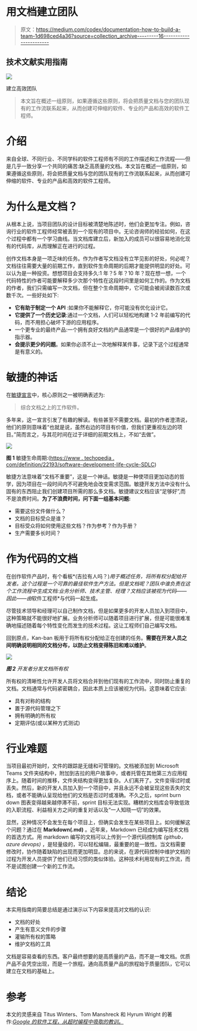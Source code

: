 # 用文档建立团队

> 原文：<https://medium.com/codex/documentation-how-to-build-a-team-1d698ced4a36?source=collection_archive---------16----------------------->

## 技术文献实用指南

![](img/c837837852f4520bdc4768d094b5397a.png)

建立高效团队

> 本文旨在概述一组原则，如果遵循这些原则，将会把质量文档与您的团队现有的工作流联系起来，从而创建可伸缩的软件、专业的产品和高效的软件工程师。

# 介绍

来自全球、不同行业、不同学科的软件工程师有不同的工作描述和工作流程——但是几乎一致分享一个共同的痛苦:缺乏高质量的文档。本文旨在概述一组原则，如果遵循这些原则，将会把质量文档与您的团队现有的工作流联系起来，从而创建可伸缩的软件、专业的产品和高效的软件工程师。

# 为什么是文档？

从根本上说，当项目团队的设计目标被清楚地陈述时，他们会更加专注。例如，咨询行业的软件工程师经常被丢到一个现有的项目中。无论咨询师的经验如何，在这个过程中都有一个学习曲线。当文档库建立后，新加入的成员可以很容易地消化现有的代码库，从而理解正在进行的过程。

创作文档本身是一项乏味的任务。作为作者写文档没有立竿见影的好处，何必呢？文档往往需要大量的前期工作，直到软件生命周期的后期才能提供明显的好处。可以认为是一种投资。想想项目会支持多久:1 年？5 年？10 年？现在想一想，一个代码特性的作者可能要解释多少次那个特性在这段时间里是如何工作的。作为文档的作者，我们只需编写一次文档，但在整个生命周期中，它可能会被阅读数百次或数千次。一些好处如下:

*   **它有助于制定一个 API** :如果你不能解释它，你可能没有优化设计它。
*   **它提供了一个历史记录**:通过一个文档，人们可以轻松地构建 1-2 年前编写的代码，而不用担心破坏下游的应用程序。
*   一个更专业的最终产品:一个拥有良好文档的产品通常是一个很好的产品维护的指示器。
*   **会提示更少的问题**。如果你必须不止一次地解释某件事，记录下这个过程通常是有意义的。

# 敏捷的神话

在[敏捷宣言](https://agilemanifesto.org/)中，核心原则之一被明确表述为:

> 综合文档之上的工作软件。

多年来，这一宣言引发了有趣的解读。有些甚至不需要文档。最初的作者澄清说，他们的原则意味着“也就是说，虽然右边的项目有价值，但我们更重视左边的项目。”简而言之，与其花时间在过于详细的前期文档上，不如“去做”。

![](img/f3555f683328a821fd98c1dccb16785b.png)

**图 1** 敏捷生命周期:([https://www . techopedia . com/definition/22193/software-development-life-cycle-SDLC](https://www.techopedia.com/definition/22193/software-development-life-cycle-sdlc))

敏捷方法意味着“文档不重要”，这是一个神话。敏捷是一种使项目更加动态的哲学，因为项目在一段时间内不可避免地会改变需求范围。敏捷开发方法中没有什么固有的东西阻止我们创建项目所需的那么多文档。敏捷建议文档应该“足够好”,而不是浪费时间。**为了不浪费时间，问下面一组基本问题:**

*   需要这份文件做什么？
*   文档的目标受众是谁？
*   目标受众将如何使用这些文档？作为参考？作为手册？
*   生产需要多长时间？

# 作为代码的文档

在创作软件产品时，有个看板*(吉拉有人吗？)*用于概述任务，将所有权分配给开发者。这个过程是一个可靠的最佳软件生产方法。但是文档呢？团队中谁负责在这个工作流程中生成文档:业务分析师、技术主管、经理？文档应该被视为代码——因此——由*软件工程师*与代码一起生成。

尽管技术领导和经理可以自己制作文档，但是如果更多的开发人员加入到项目中，这种策略就不能很好地扩展。业务分析师可以随着项目进行扩展，但是可能很难准确地描述随着每个特性变化而发生的技术过程。这让工程师们自己编写文档。

回到原点，Kan-ban 板用于将所有权分配给正在创建的任务。**需要在开发人员之间明确说明相同的文档分布，以防止文档变得陈旧和难以维护**。

![](img/bb98c2ee27ae75aa77dcd5a5ee20c885.png)

***图 2*** *开发者分发文档所有权*

所有权的清晰性允许开发人员将文档合并到他们现有的工作流中，同时防止重复的文档。文档通常与代码紧密耦合，因此本质上应该被视为代码。这意味着它应该:

*   具有对称的结构
*   置于源代码管理之下
*   拥有明确的所有权
*   定期评估(或以某种方式测试)

# 行业难题

当项目最初开始时，文件的跟踪是无缝和可管理的。文档被添加到 Microsoft Teams 文件夹结构中，附加到吉拉的用户故事中，或者托管在其他第三方应用程序上。随着时间的推移，文件夹结构变得更加复杂。人们离开了。文件变得过时或丢失。然后，新的开发人员加入到一个项目中，并且永远不会被呈现这些丢失的文档，或者不能确认呈现给他们的文档是否过时或准确。不久之后，sprint burn down 图表变得越来越停滞不前，sprint 目标无法实现。糟糕的文档库会导致低效的入职流程、利益相关方之间的重复对话以及“一人知晓一切”的效果。

显然，这种情况不会发生在每个项目上，但确实会发生在某些项目上。如何缓解这个问题？通过在 **Markdown(.md)** 。近年来，Markdown 已经成为编写技术文档的首选方式。用 markdown 编写的文档可以上传到一个源代码控制库 *(github，azure devops)* ，是轻量级的，可以轻松编辑，最重要的是一致性。当文档需要修改时，协作随着缺陷的出现而更加明显。总的来说，在源代码控制中维护文档的过程为开发人员提供了他们已经习惯的类似体验。这种技术利用现有的工作流，而不是试图创建一个新的工作流。

# 结论

本实用指南的简要总结是通过演示以下内容来提高对文档的认识:

*   文档的好处
*   产生有意义文件的步骤
*   灌输所有权的策略
*   维护文档的工具

文档是容易查看的东西。客户最终想要的是高质量的产品，而不是一堆文档。优质产品不会凭空出现，而是一个旅程。通向高质量产品的旅程始于质量团队，它可以建立在文档的基础上。

# 参考

本文的灵感来自 Titus Winters、Tom Manshreck 和 Hyrum Wright 的著作:[*Google 的软件工程，从超时编程中吸取的教训。*](https://read.amazon.com/kp/embed?asin=B0859PF5HB&preview=newtab&linkCode=kpe&ref_=cm_sw_r_kb_dp_90ZSH2FE9Y3XQHFSVW20)